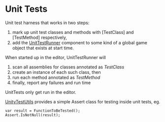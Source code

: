 Unit Tests
===

Unit test harness that works in two steps:
1.  mark up unit test classes and methods with \[TestClass\] and \[TestMethod\] respectively, 
2.  add the [UnitTestRunner](UnitTestRunner.cs) component to some kind of a global game object that exists at start time.

When started up in the editor, UnitTestRunner will 
1.  scan all assemblies for classes annotated as *TestClass*
2.  create an instance of each such class, then
3.  run each method annotated as *TestMethod*
4.  finally, report any failures and run time

UnitTests only get run in the editor.

[UnityTestUtils](UnityTestUtils.cs) provides a simple Assert class for testing inside unit tests, eg. 

    var result = FunctionToBeTested();
    Assert.IsNotNull(result);

